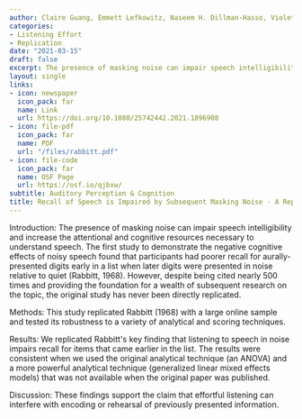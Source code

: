 ```yaml
---
author: Claire Guang, Emmett Lefkowitz, Naseem H. Dillman-Hasso, Violet A. Brown, Julia F. Strand
categories:
- Listening Effort
- Replication
date: "2021-03-15"
draft: false
excerpt: The presence of masking noise can impair speech intelligibility and increase the attentional and cognitive resources necessary to understand speech...
layout: single
links:
- icon: newspaper
  icon_pack: far
  name: Link
  url: https://doi.org/10.1080/25742442.2021.1896908
- icon: file-pdf
  icon_pack: far
  name: PDF
  url: "/files/rabbitt.pdf"
- icon: file-code
  icon_pack: far
  name: OSF Page
  url: https://osf.io/qjbxw/
subtitle: Auditory Perception & Cognition
title: Recall of Speech is Impaired by Subsequent Masking Noise - A Replication of Experiment 2 
---
```

Introduction: The presence of masking noise can impair speech intelligibility and increase the attentional and cognitive resources necessary to understand speech. The first study to demonstrate the negative cognitive effects of noisy speech found that participants had poorer recall for aurally-presented digits early in a list when later digits were presented in noise relative to quiet (Rabbitt, 1968). However, despite being cited nearly 500 times and providing the foundation for a wealth of subsequent research on the topic, the original study has never been directly replicated.

Methods: This study replicated Rabbitt (1968) with a large online sample and tested its robustness to a variety of analytical and scoring techniques.

Results: We replicated Rabbitt's key finding that listening to speech in noise impairs recall for items that came earlier in the list. The results were consistent when we used the original analytical technique (an ANOVA) and a more powerful analytical technique (generalized linear mixed effects models) that was not available when the original paper was published.

Discussion: These findings support the claim that effortful listening can interfere with encoding or rehearsal of previously presented information.